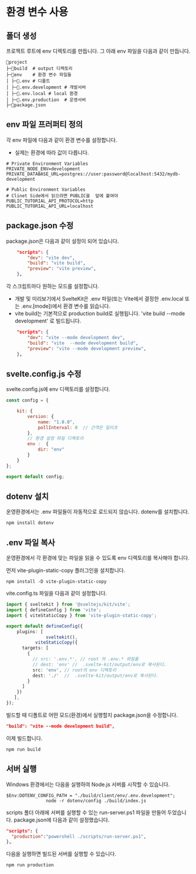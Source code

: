 # 환경 변수 사용 


## 폴더 생성 
프로젝트 루트에 env 디렉토리를 만듭니다. 그 아래 env 파일을 다음과 같이 만듭니다. 
```shell
📂project
├─📂build  # output 디렉토리 
├─📂env    # 환경 변수 파일들 
│ ├─📄.env # 디폴트 
│ ├─📄.env.development # 개발서버 
│ ├─📄.env.local # local 환경 
│ ├─📄.env.production  # 운영서버 
├─📄package.json 
```

## env 파일 프러퍼티 정의 
각 env 파일에 다음과 같이 환경 변수를 설정합니다.
* 실제는  환경에 따라 값이 다릅니다. 

```properties
# Private Environment Variables
PRIVATE_NODE_ENV=development
PRIVATE_DATABASE_URL=postgres://user:password@localhost:5432/mydb-development

# Public Environment Variables
# Clinet Side에서 읽으려면 PUBLIC을  앞에 붙여야 
PUBLIC_TUTORIAL_API_PROTOCOL=http
PUBLIC_TUTORIAL_API_URL=localhost 
```

## package.json 수정 

package.json은 다음과 같이 설정이 되어 있습니다. 

```json
	"scripts": {
		"dev": "vite dev",
		"build": "vite build",
		"preview": "vite preview",
	},
```

각 스크립트마다 원하는 모드를 설정합니다. 
* 개발 및 미리보기에서 SvelteKit은 .env 파일(또는 Vite에서 결정한 .env.local 또는 .env.[mode])에서 환경 변수를 읽습니다.
* vite build는 기본적으로 production build로 실행됩니다.  'vite build --mode development' 로 빌드됩니다.  

```json
	"scripts": {
		"dev": "vite --mode development dev",
		"build": "vite  --mode development build",
		"preview": "vite --mode development preview",
	},
```




## svelte.config.js 수정
svelte.config.js에 env 디렉토리를 설정합니다. 
```javascript
const config = {

	kit: {
		version: {
			name: "1.0.0",
			pollInterval: 0  // 간격은 밀리초 
		},
		// 환경 설정 파일 디렉토리 
		env :  {
			dir: "env"
		}
	}
};

export default config;


```

## dotenv 설치 
운영환경에서는 .env 파일들이 자동적으로 로드되지 않습니다. dotenv를 설치합니다. 

```shell
npm install dotenv
```


## .env 파일 복사 
운영환경에서 각 환경에 맞는 파일을 읽을 수 있도록 env 디렉토리를 복사해야 합니다. 

먼저 vite-plugin-static-copy 플러그인을 설치합니다. 
```shell
npm install -D vite-plugin-static-copy
```
vite.config.ts 파일을 다음과 같이 설정합니다. 
```typescript
import { sveltekit } from '@sveltejs/kit/vite';
import { defineConfig } from 'vite';
import { viteStaticCopy } from 'vite-plugin-static-copy';

export default defineConfig({
    plugins: [
    	       sveltekit(),
	       viteStaticCopy({
      targets: [
        {
          // src: '.env.*', // root 의 .env.* 파일들 
          // dest: 'env' //  .svelte-kit/output/env로 복사된다. 
          src: 'env', // root의 env 디렉토리 
          dest: './'  //  .svelte-kit/output/env로 복사된다. 
        }
      ]
    })
   ],
});
```

빌드할 때 디폴트로 어떤 모드(환경)에서 실행할지 package.json을 수정합니다. 
```json
"build": "vite --mode development build",
```
이제 빌드합니다. 
```shell
npm run build
```

## 서버 실행 

Windows 환경에서는 다음을 실행하여 Node.js 서버를 시작할 수 있습니다. 

```shell
$Env:DOTENV_CONFIG_PATH = "./build/client/env/.env.development"; 
               node -r dotenv/config ./build/index.js
```

scripts 폴더 아래에 서버를 실행할 수 있는 run-server.ps1 파일을 만들어 두었습니다.  package.json에 다음과 같이 설정했습니다. 
```json
"scripts": {
  "production":"powershell ./scripts/run-server.ps1",
},
```
 다음을 실행하면 빌드된 서버를 실행할 수 있습니다. 
 ```shell
 npm run production 
 ```

